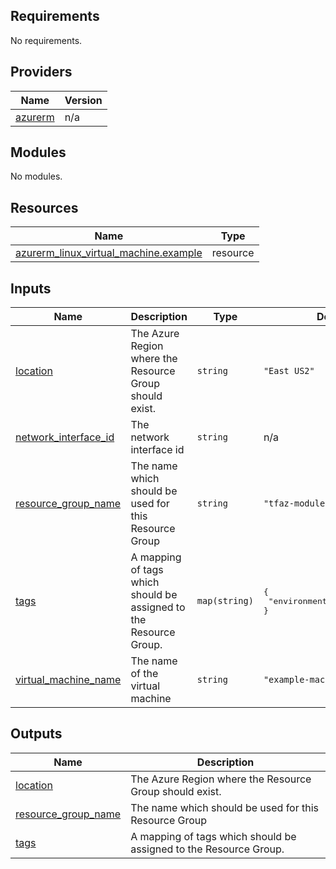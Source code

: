 <!-- BEGIN_TF_DOCS -->
## Requirements

No requirements.

## Providers

| Name | Version |
|------|---------|
| <a name="provider_azurerm"></a> [azurerm](#provider\_azurerm) | n/a |

## Modules

No modules.

## Resources

| Name | Type |
|------|------|
| [azurerm_linux_virtual_machine.example](https://registry.terraform.io/providers/hashicorp/azurerm/latest/docs/resources/linux_virtual_machine) | resource |

## Inputs

| Name | Description | Type | Default | Required |
|------|-------------|------|---------|:--------:|
| <a name="input_location"></a> [location](#input\_location) | The Azure Region where the Resource Group should exist. | `string` | `"East US2"` | no |
| <a name="input_network_interface_id"></a> [network\_interface\_id](#input\_network\_interface\_id) | The network interface id | `string` | n/a | yes |
| <a name="input_resource_group_name"></a> [resource\_group\_name](#input\_resource\_group\_name) | The name which should be used for this Resource Group | `string` | `"tfaz-modules-rg"` | no |
| <a name="input_tags"></a> [tags](#input\_tags) | A mapping of tags which should be assigned to the Resource Group. | `map(string)` | <pre>{<br>  "environment": "Development"<br>}</pre> | no |
| <a name="input_virtual_machine_name"></a> [virtual\_machine\_name](#input\_virtual\_machine\_name) | The name of the virtual machine | `string` | `"example-machine"` | no |

## Outputs

| Name | Description |
|------|-------------|
| <a name="output_location"></a> [location](#output\_location) | The Azure Region where the Resource Group should exist. |
| <a name="output_resource_group_name"></a> [resource\_group\_name](#output\_resource\_group\_name) | The name which should be used for this Resource Group |
| <a name="output_tags"></a> [tags](#output\_tags) | A mapping of tags which should be assigned to the Resource Group. |
<!-- END_TF_DOCS -->